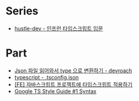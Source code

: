 # Series
- [hustle-dev - 인프런 타입스크립트 입문](https://velog.io/@hustle-dev/Typescript-%EC%86%8C%EA%B0%9C%EC%99%80-%EB%B0%B0%EA%B2%BD)

# Part
- [Json 파일 읽어와서 type 으로 변환하기 - devroach](https://devroach.tistory.com/68)
- [typescript - .tsconfig.json](https://serpiko.tistory.com/866)
- [[FE] 자바스크립트 프로젝트에 타입스크립트 적용하기](https://velog.io/@jhyj0521/FE-%EC%9E%90%EB%B0%94%EC%8A%A4%ED%81%AC%EB%A6%BD%ED%8A%B8-%ED%94%84%EB%A1%9C%EC%A0%9D%ED%8A%B8%EC%97%90-%ED%83%80%EC%9E%85%EC%8A%A4%ED%81%AC%EB%A6%BD%ED%8A%B8-%EC%A0%81%EC%9A%A9%ED%95%98%EA%B8%B0-feat.-kanban-board)
- [Google TS Style Guide #1 Syntax](https://velog.io/@dnr6054/Google-TS-Style-Guide-1-Syntax)

